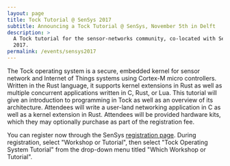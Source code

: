 ```yaml
---
layout: page
title: Tock Tutorial @ SenSys 2017
subtitle: Announcing a Tock Tutorial @ SenSys, November 5th in Delft
description: >
  A Tock tutorial for the sensor-networks community, co-located with SenSys
  2017.
permalink: /events/sensys2017
---
```


The Tock operating system is a secure, embedded kernel for sensor network and
Internet of Things systems using Cortex-M micro controllers. Written in the
Rust language, it supports kernel extensions in Rust as well as multiple
concurrent applications written in C, Rust, or Lua. This tutorial will give an
introduction to programming in Tock as well as an overview of its architecture.
Attendees will write a user-land networking application in C as well as a
kernel extension in Rust. Attendees will be provided hardware kits, which they
may optionally purchase as part of the registration fee.

You can register now through the SenSys [registration
page](http://sensys.acm.org/2017/registration/).  During registration, select
"Workshop or Tutorial", then select "Tock Operating System Tutorial" from the
drop-down menu titled "Which Workshop or Tutorial".
